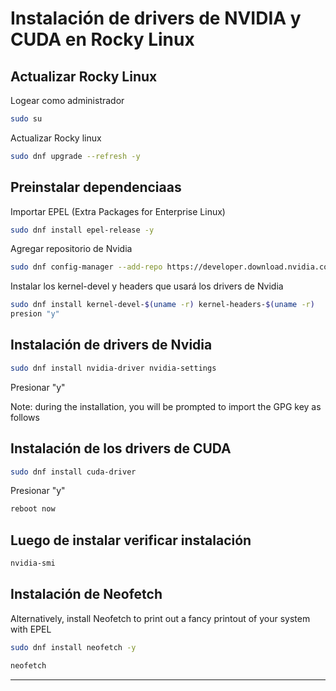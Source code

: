 ﻿

# Instalación de drivers de NVIDIA y CUDA en Rocky Linux

## Actualizar Rocky Linux

Logear como administrador
```sh
sudo su
```
Actualizar Rocky linux
```sh
sudo dnf upgrade --refresh -y
```

## Preinstalar dependenciaas 

Importar EPEL (Extra Packages for Enterprise Linux) 
```sh
sudo dnf install epel-release -y
```
Agregar repositorio de Nvidia
```sh
sudo dnf config-manager --add-repo https://developer.download.nvidia.com/compute/cuda/repos/rhel8/x86_64/cuda-rhel8.repo
```
Instalar los kernel-devel y headers que usará los drivers de Nvidia
```sh
sudo dnf install kernel-devel-$(uname -r) kernel-headers-$(uname -r)
presion "y"
```
## Instalación de drivers de Nvidia
```sh
sudo dnf install nvidia-driver nvidia-settings
```
Presionar "y"

Note: during the installation, you will be prompted to import the GPG key as follows

## Instalación de los drivers de CUDA
```sh
sudo dnf install cuda-driver
```
Presionar "y"
```sh
reboot now
```

## Luego de instalar verificar instalación
```sh
nvidia-smi
```
## Instalación de Neofetch

Alternatively, install Neofetch to print out a fancy printout of your system with EPEL
```sh
sudo dnf install neofetch -y
```
```sh
neofetch
```

----------------------------------------------------------------------------
